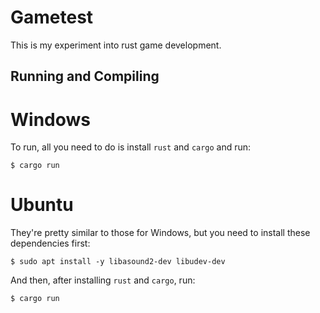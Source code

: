 # Gametest

This is my experiment into rust game development.


## Running and Compiling

# Windows
To run, all you need to do is install `rust` and `cargo` and run:
```
$ cargo run
```

# Ubuntu
They're pretty similar to those for Windows, but you need to install these dependencies
first:

```
$ sudo apt install -y libasound2-dev libudev-dev
```

And then, after installing `rust` and `cargo`, run:
```
$ cargo run
```

